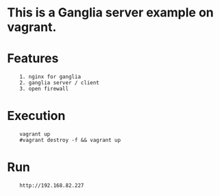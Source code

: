 This is a Ganglia server example on vagrant.
==========================================================================

# Features
```
	1. nginx for ganglia
	2. ganglia server / client
	3. open firewall
```

# Execution
```
	vagrant up
	#vagrant destroy -f && vagrant up
```

# Run
```
 	http://192.168.82.227
```


